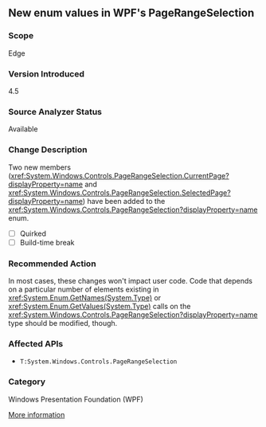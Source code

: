 ## New enum values in WPF's PageRangeSelection

### Scope
Edge

### Version Introduced
4.5

### Source Analyzer Status
Available

### Change Description

Two new members (<xref:System.Windows.Controls.PageRangeSelection.CurrentPage?displayProperty=name>
and
<xref:System.Windows.Controls.PageRangeSelection.SelectedPage?displayProperty=name>)
have been added to the
<xref:System.Windows.Controls.PageRangeSelection?displayProperty=name> enum.

- [ ] Quirked
- [ ] Build-time break

### Recommended Action

In most cases, these changes won't impact user code. Code that depends on a
particular number of elements existing in
<xref:System.Enum.GetNames(System.Type)> or
<xref:System.Enum.GetValues(System.Type)> calls on
the <xref:System.Windows.Controls.PageRangeSelection?displayProperty=name> type
should be modified, though.

### Affected APIs
* `T:System.Windows.Controls.PageRangeSelection`

### Category
Windows Presentation Foundation (WPF)

[More information](https://msdn.microsoft.com/en-us/library/hh367887(v=vs.110).aspx#wpf)

<!--
    ### Notes
    Look for cast to PageRangeSelection, or <xref:System.Enum.GetNames(System.Type)> or <xref:System.Enum.GetValues(System.Type)> calls taking this type as input
-->

<!-- breaking change id: 37 -->
